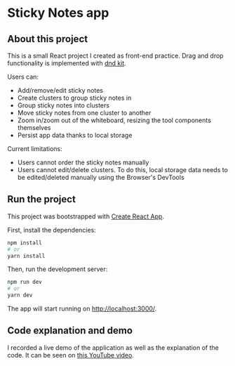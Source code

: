 # Sticky Notes app

## About this project

This is a small React project I created as front-end practice. Drag and drop functionality is implemented with [dnd kit](https://dndkit.com/).

Users can:

-   Add/remove/edit sticky notes
-   Create clusters to group sticky notes in
-   Group sticky notes into clusters
-   Move sticky notes from one cluster to another
-   Zoom in/zoom out of the whiteboard, resizing the tool components themselves
-   Persist app data thanks to local storage

Current limitations:

-   Users cannot order the sticky notes manually
-   Users cannot edit/delete clusters. To do this, local storage data needs to be edited/deleted manually using the Browser's DevTools

## Run the project

This project was bootstrapped with [Create React App](https://github.com/facebook/create-react-app).

First, install the dependencies:

```bash
npm install
# or
yarn install
```

Then, run the development server:

```bash
npm run dev
# or
yarn dev
```

The app will start running on [http://localhost:3000/](localhost:3000).

## Code explanation and demo

I recorded a live demo of the application as well as the explanation of the code. It can be seen on [this YouTube video](https://youtu.be/Kv0mtimdkkU).

